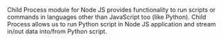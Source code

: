 Child Process module for Node JS provides functionality to run scripts or commands in languages other than JavaScript too (like Python).
Child Process allows us to run Python script in Node JS application and stream in/out data into/from Python script.